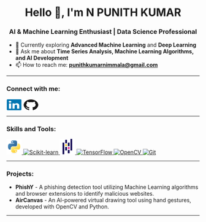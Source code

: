 <h1 align="center">Hello 👋, I'm N PUNITH KUMAR</h1>
<h3 align="center">AI & Machine Learning Enthusiast | Data Science Professional</h3>

- 🌱 Currently exploring **Advanced Machine Learning** and **Deep Learning**
- 💬 Ask me about **Time Series Analysis, Machine Learning Algorithms, and AI Development**
- 📫 How to reach me: **punithkumarnimmala@gmail.com**

---

<h3 align="left">Connect with me:</h3>
<p align="left">
  <a href="https://linkedin.com/in/nimmalapunithkumar" target="blank"><img align="center" src="https://raw.githubusercontent.com/devicons/devicon/master/icons/linkedin/linkedin-original.svg" alt="LinkedIn" height="30" width="40" /></a>
  <a href="https://github.com/nimmalapunithkumar" target="blank"><img align="center" src="https://raw.githubusercontent.com/devicons/devicon/master/icons/github/github-original.svg" alt="GitHub" height="30" width="40" /></a>
</p>

---

<h3 align="left">Skills and Tools:</h3>
<p align="left">
  <a href="https://www.python.org" target="_blank" rel="noreferrer"> <img src="https://raw.githubusercontent.com/devicons/devicon/master/icons/python/python-original.svg" alt="Python" width="40" height="40"/> </a>
  <a href="https://scikit-learn.org/" target="_blank" rel="noreferrer"> <img src="https://upload.wikimedia.org/wikipedia/commons/0/05/Scikit_learn_logo_small.svg" alt="Scikit-learn" width="40" height="40"/> </a>
  <a href="https://pandas.pydata.org/" target="_blank" rel="noreferrer"> <img src="https://raw.githubusercontent.com/devicons/devicon/2ae2a900d2f041da66e950e4d48052658d850630/icons/pandas/pandas-original.svg" alt="Pandas" width="40" height="40"/> </a>
  <a href="https://www.tensorflow.org/" target="_blank" rel="noreferrer"> <img src="https://www.vectorlogo.zone/logos/tensorflow/tensorflow-icon.svg" alt="TensorFlow" width="40" height="40"/> </a>
  <a href="https://opencv.org/" target="_blank" rel="noreferrer"> <img src="https://www.vectorlogo.zone/logos/opencv/opencv-icon.svg" alt="OpenCV" width="40" height="40"/> </a>
  <a href="https://git-scm.com/" target="_blank" rel="noreferrer"> <img src="https://www.vectorlogo.zone/logos/git-scm/git-scm-icon.svg" alt="Git" width="40" height="40"/> </a>
</p>

---

<h3 align="left">Projects:</h3>
<ul>
  <li><strong>PhishY</strong> - A phishing detection tool utilizing Machine Learning algorithms and browser extensions to identify malicious websites.</li>
  <li><strong>AirCanvas</strong> - An AI-powered virtual drawing tool using hand gestures, developed with OpenCV and Python.</li>
</ul>

---
